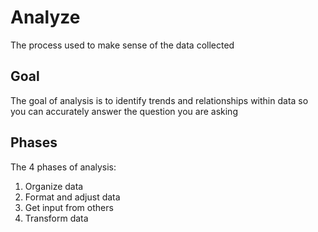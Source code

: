 # Analyze

The process used to make sense of the data collected

## Goal

The goal of analysis is to identify trends and relationships within data so you can accurately answer the question you are asking

## Phases

The 4 phases of analysis:

1. Organize data
2. Format and adjust data
3. Get input from others
4. Transform data